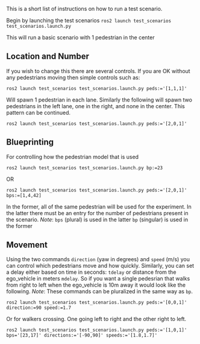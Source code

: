 This is a short list of instructions on how to run a test scenario.

Begin by launching the test scenarios
`ros2 launch test_scenarios test_scenarios.launch.py`

This will run a basic scenario with 1 pedestrian in the center

## Location and Number

If you wish to change this there are several controls. If you are OK without any pedestrians moving then simple controls such as:

`ros2 launch test_scenarios test_scenarios.launch.py peds:='[1,1,1]'`

Will spawn 1 pedestrian in each lane.
Similarly the following will spawn two pedestrians in the left lane, one in the right, and none in the center. This pattern can be continued.

`ros2 launch test_scenarios test_scenarios.launch.py peds:='[2,0,1]'`

## Blueprinting

For controlling how the pedestrian model that is used

`ros2 launch test_scenarios test_scenarios.launch.py bp:=23`

OR

`ros2 launch test_scenarios test_scenarios.launch.py peds:='[2,0,1]' bps:=[1,4,42]`

In the former, all of the same pedestrian will be used for the experiment. In the latter there must be an entry for the number of pedestrians present in the scenario.
_Note_: `bps` (plural) is used in the latter `bp` (singular) is used in the former

## Movement

Using the two commands `direction` (yaw in degrees) and `speed` (m/s) you can control which pedestrians move and how quickly. Similarly, you can set a delay either based on time in seconds: `tdelay` or distance from the ego_vehicle in meters `mdelay`. So if you want a single pedesrian that walks from right to left when the ego_vehicle is 10m away it would look like the following.
_Note_: These commands can be pluralized in the same way as `bp`.

`ros2 launch test_scenarios test_scenarios.launch.py peds:='[0,0,1]' direction:=90 speed:=1.7`

Or for walkers crossing. One going left to right and the other right to left.

`ros2 launch test_scenarios test_scenarios.launch.py peds:='[1,0,1]' bps='[23,17]' directions:='[-90,90]' speeds:='[1.8,1.7]'`
